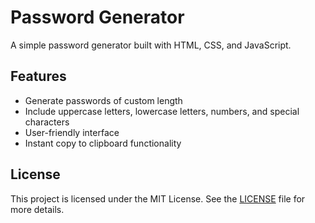 # Password Generator

A simple password generator built with HTML, CSS, and JavaScript.

## Features

- Generate passwords of custom length
- Include uppercase letters, lowercase letters, numbers, and special characters
- User-friendly interface
- Instant copy to clipboard functionality


## License

This project is licensed under the MIT License. See the [LICENSE](LICENSE) file for more details.

